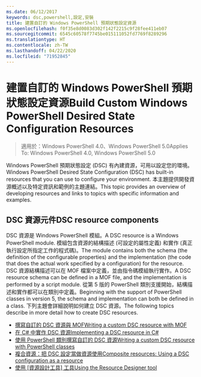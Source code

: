 ```yaml
---
ms.date: 06/12/2017
keywords: dsc,powershell,設定,安裝
title: 建置自訂的 Windows PowerShell 預期狀態設定資源
ms.openlocfilehash: f0f35e8d0083d302f142f2215c9f28fee411eb07
ms.sourcegitcommit: 6545c60578f7745be015111052fd7769f8289296
ms.translationtype: HT
ms.contentlocale: zh-TW
ms.lasthandoff: 04/22/2020
ms.locfileid: "71952845"
---
```

# <a name="build-custom-windows-powershell-desired-state-configuration-resources"></a><span data-ttu-id="11577-103">建置自訂的 Windows PowerShell 預期狀態設定資源</span><span class="sxs-lookup"><span data-stu-id="11577-103">Build Custom Windows PowerShell Desired State Configuration Resources</span></span>

> <span data-ttu-id="11577-104">適用於：Windows PowerShell 4.0、Windows PowerShell 5.0</span><span class="sxs-lookup"><span data-stu-id="11577-104">Applies To: Windows PowerShell 4.0, Windows PowerShell 5.0</span></span>

<span data-ttu-id="11577-105">Windows PowerShell 預期狀態設定 (DSC) 有內建資源，可用以設定您的環境。</span><span class="sxs-lookup"><span data-stu-id="11577-105">Windows PowerShell Desired State Configuration (DSC) has built-in resources that you can use to configure your environment.</span></span> <span data-ttu-id="11577-106">本主題提供開發資源概述以及特定資訊和範例的主題連結。</span><span class="sxs-lookup"><span data-stu-id="11577-106">This topic provides an overview of developing resources and links to topics with specific information and examples.</span></span>

## <a name="dsc-resource-components"></a><span data-ttu-id="11577-107">DSC 資源元件</span><span class="sxs-lookup"><span data-stu-id="11577-107">DSC resource components</span></span>

<span data-ttu-id="11577-108">DSC 資源是 Windows PowerShell 模組。</span><span class="sxs-lookup"><span data-stu-id="11577-108">A DSC resource is a Windows PowerShell module.</span></span> <span data-ttu-id="11577-109">模組包含資源的結構描述 (可設定的屬性定義) 和實作 (真正執行設定所指定工作的程式碼)。</span><span class="sxs-lookup"><span data-stu-id="11577-109">The module contains both the schema (the definition of the configurable properties) and the implementation (the code that does the actual work specified by a configuration) for the resource.</span></span> <span data-ttu-id="11577-110">DSC 資源結構描述可以在 MOF 檔案中定義，並由指令碼模組執行實作。</span><span class="sxs-lookup"><span data-stu-id="11577-110">A DSC resource schema can be defined in a MOF file, and the implementation is performed by a script module.</span></span> <span data-ttu-id="11577-111">從第 5 版的 PowerShell 類別支援開始，結構描述和實作都可以在類別中定義。</span><span class="sxs-lookup"><span data-stu-id="11577-111">Beginning with the support of PowerShell classes in version 5, the schema and implementation can both be defined in a class.</span></span> <span data-ttu-id="11577-112">下列主題會詳細說明如何建立 DSC 資源。</span><span class="sxs-lookup"><span data-stu-id="11577-112">The following topics describe in more detail how to create DSC resources.</span></span>

* [<span data-ttu-id="11577-113">撰寫自訂的 DSC 資源與 MOF</span><span class="sxs-lookup"><span data-stu-id="11577-113">Writing a custom DSC resource with MOF</span></span>](authoringResourceMOF.md)
* [<span data-ttu-id="11577-114">在 C# 中實作 DSC 資源</span><span class="sxs-lookup"><span data-stu-id="11577-114">Implementing a DSC resource in C#</span></span>](authoringResourceMofCS.md)
* [<span data-ttu-id="11577-115">使用 PowerShell 類別撰寫自訂的 DSC 資源</span><span class="sxs-lookup"><span data-stu-id="11577-115">Writing a custom DSC resource with PowerShell classes</span></span>](authoringResourceClass.md)
* [<span data-ttu-id="11577-116">複合資源：把 DSC 設定當做資源使用</span><span class="sxs-lookup"><span data-stu-id="11577-116">Composite resources: Using a DSC configuration as a resource</span></span>](authoringResourceComposite.md)
* <span data-ttu-id="11577-117">[使用 [資源設計工具] 工具](authoringResourceMofDesigner.md)</span><span class="sxs-lookup"><span data-stu-id="11577-117">[Using the Resource Designer tool](authoringResourceMofDesigner.md)</span></span>
